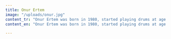 ```yaml
---
title: Onur Ertem
image: "/uploads/onur.jpg"
content_tr: "Onur Ertem was born in 1980, started playing drums at age 14, studied jazz drumming at Gordion Jazz Academy, Ankara. He has since been performing various kinds of music with various bands (TNK, Pilli Bebek, Yasak Helva and more) and solo artists in İstanbul, Ankara and İzmir. He currently resides in İzmir where he is teaching, performing and recording music."
content_en: "Onur Ertem was born in 1980, started playing drums at age 14, studied jazz drumming at Gordion Jazz Academy, Ankara. He has since been performing various kinds of music with various bands (TNK, Pilli Bebek, Yasak Helva and more) and solo artists in İstanbul, Ankara and İzmir. He currently resides in İzmir where he is teaching, performing and recording music."

---
```

